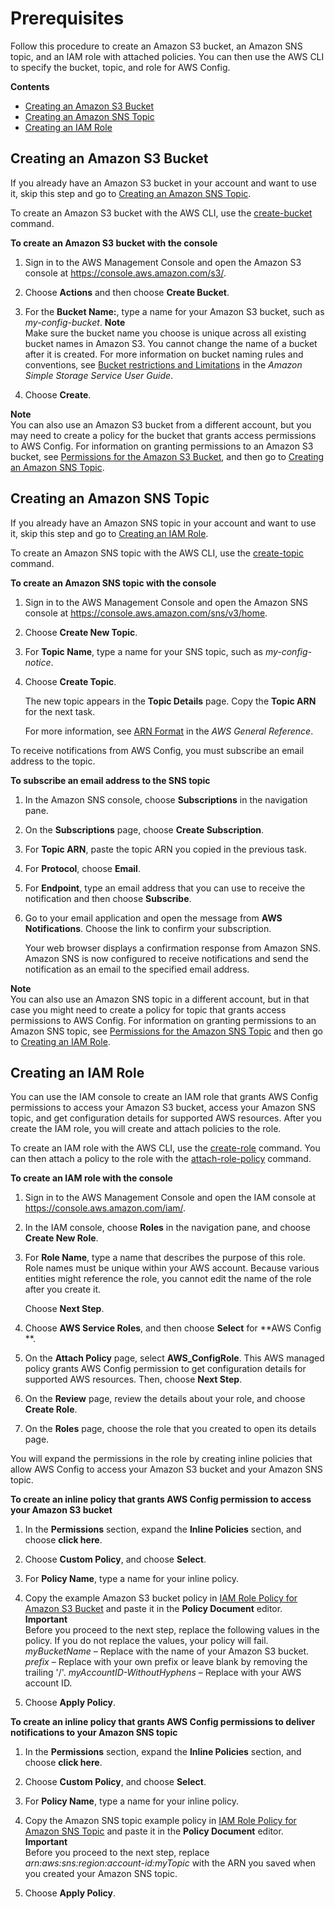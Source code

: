 # Prerequisites<a name="gs-cli-prereq"></a>

Follow this procedure to create an Amazon S3 bucket, an Amazon SNS topic, and an IAM role with attached policies\. You can then use the AWS CLI to specify the bucket, topic, and role for AWS Config\.

**Contents**
+ [Creating an Amazon S3 Bucket](#gs-cli-create-s3bucket)
+ [Creating an Amazon SNS Topic](#gs-cli-create-snstopic)
+ [Creating an IAM Role](#gs-cli-create-iamrole)

## Creating an Amazon S3 Bucket<a name="gs-cli-create-s3bucket"></a>

If you already have an Amazon S3 bucket in your account and want to use it, skip this step and go to [Creating an Amazon SNS Topic](#gs-cli-create-snstopic)\.

To create an Amazon S3 bucket with the AWS CLI, use the [create\-bucket](https://docs.aws.amazon.com/cli/latest/reference/s3api/create-bucket.html) command\. 

**To create an Amazon S3 bucket with the console**

1. Sign in to the AWS Management Console and open the Amazon S3 console at [https://console\.aws\.amazon\.com/s3/](https://console.aws.amazon.com/s3/)\.

1. Choose **Actions** and then choose **Create Bucket**\.

1. For the **Bucket Name:**, type a name for your Amazon S3 bucket, such as *my\-config\-bucket*\. 
**Note**  
Make sure the bucket name you choose is unique across all existing bucket names in Amazon S3\. You cannot change the name of a bucket after it is created\. For more information on bucket naming rules and conventions, see [Bucket restrictions and Limitations](https://docs.aws.amazon.com/AmazonS3/latest/dev/BucketRestrictions.html) in the *Amazon Simple Storage Service User Guide*\.

1. Choose **Create**\.

**Note**  
You can also use an Amazon S3 bucket from a different account, but you may need to create a policy for the bucket that grants access permissions to AWS Config\. For information on granting permissions to an Amazon S3 bucket, see [Permissions for the Amazon S3 Bucket](s3-bucket-policy.md), and then go to [Creating an Amazon SNS Topic](#gs-cli-create-snstopic)\.

## Creating an Amazon SNS Topic<a name="gs-cli-create-snstopic"></a>

If you already have an Amazon SNS topic in your account and want to use it, skip this step and go to [Creating an IAM Role](#gs-cli-create-iamrole)\.

To create an Amazon SNS topic with the AWS CLI, use the [create\-topic](https://docs.aws.amazon.com/cli/latest/reference/sns/create-topic.html) command\. 

**To create an Amazon SNS topic with the console**

1. Sign in to the AWS Management Console and open the Amazon SNS console at [https://console\.aws\.amazon\.com/sns/v3/home](https://console.aws.amazon.com/sns/v3/home)\.

   

1. Choose **Create New Topic**\.

1. For **Topic Name**, type a name for your SNS topic, such as *my\-config\-notice*\.

1. Choose **Create Topic**\. 

   The new topic appears in the **Topic Details** page\. Copy the **Topic ARN** for the next task\.

   For more information, see [ARN Format](https://docs.aws.amazon.com/general/latest/gr/aws-arns-and-namespaces.html#genref-arns) in the *AWS General Reference*\.

To receive notifications from AWS Config, you must subscribe an email address to the topic\.

**To subscribe an email address to the SNS topic**

1. In the Amazon SNS console, choose **Subscriptions** in the navigation pane\.

1. On the **Subscriptions** page, choose **Create Subscription**\.

1. For **Topic ARN**, paste the topic ARN you copied in the previous task\.

1. For **Protocol**, choose **Email**\.

1. For **Endpoint**, type an email address that you can use to receive the notification and then choose **Subscribe**\.

1. Go to your email application and open the message from **AWS Notifications**\. Choose the link to confirm your subscription\.

   Your web browser displays a confirmation response from Amazon SNS\. Amazon SNS is now configured to receive notifications and send the notification as an email to the specified email address\. 

**Note**  
You can also use an Amazon SNS topic in a different account, but in that case you might need to create a policy for topic that grants access permissions to AWS Config\. For information on granting permissions to an Amazon SNS topic, see [Permissions for the Amazon SNS Topic](sns-topic-policy.md) and then go to [Creating an IAM Role](#gs-cli-create-iamrole)\.

## Creating an IAM Role<a name="gs-cli-create-iamrole"></a>

You can use the IAM console to create an IAM role that grants AWS Config permissions to access your Amazon S3 bucket, access your Amazon SNS topic, and get configuration details for supported AWS resources\. After you create the IAM role, you will create and attach policies to the role\. 

To create an IAM role with the AWS CLI, use the [create\-role](https://docs.aws.amazon.com/cli/latest/reference/iam/create-role.html) command\. You can then attach a policy to the role with the [attach\-role\-policy](https://docs.aws.amazon.com/cli/latest/reference/iam/attach-role-policy.html) command\.

**To create an IAM role with the console**

1. Sign in to the AWS Management Console and open the IAM console at [https://console\.aws\.amazon\.com/iam/](https://console.aws.amazon.com/iam/)\.

1. In the IAM console, choose **Roles** in the navigation pane, and choose **Create New Role**\.

1. For **Role Name**, type a name that describes the purpose of this role\. Role names must be unique within your AWS account\. Because various entities might reference the role, you cannot edit the name of the role after you create it\. 

   Choose **Next Step**\.

1. Choose **AWS Service Roles**, and then choose **Select** for **AWS Config **\.

1. On the **Attach Policy** page, select **AWS\_ConfigRole**\. This AWS managed policy grants AWS Config permission to get configuration details for supported AWS resources\. Then, choose **Next Step**\.

1. On the **Review** page, review the details about your role, and choose **Create Role**\.

1. On the **Roles** page, choose the role that you created to open its details page\.

You will expand the permissions in the role by creating inline policies that allow AWS Config to access your Amazon S3 bucket and your Amazon SNS topic\.

**To create an inline policy that grants AWS Config permission to access your Amazon S3 bucket**

1. In the **Permissions** section, expand the **Inline Policies** section, and choose **click here**\.

1. Choose **Custom Policy**, and choose **Select**\.

1. For **Policy Name**, type a name for your inline policy\.

1. Copy the example Amazon S3 bucket policy in [ IAM Role Policy for Amazon S3 Bucket](iamrole-permissions.md#iam-role-policies-S3-bucket) and paste it in the **Policy Document** editor\. 
**Important**  
Before you proceed to the next step, replace the following values in the policy\. If you do not replace the values, your policy will fail\.  
*myBucketName* – Replace with the name of your Amazon S3 bucket\.
*prefix* – Replace with your own prefix or leave blank by removing the trailing '/'\.
*myAccountID\-WithoutHyphens* – Replace with your AWS account ID\.

1. Choose **Apply Policy**\.

**To create an inline policy that grants AWS Config permissions to deliver notifications to your Amazon SNS topic**

1. In the **Permissions** section, expand the **Inline Policies** section, and choose **click here**\.

1. Choose **Custom Policy**, and choose **Select**\.

1. For **Policy Name**, type a name for your inline policy\.

1. Copy the Amazon SNS topic example policy in [ IAM Role Policy for Amazon SNS Topic](iamrole-permissions.md#iam-role-policies-sns-topic) and paste it in the **Policy Document** editor\.
**Important**  
Before you proceed to the next step, replace *arn:aws:sns:region:account\-id:myTopic* with the ARN you saved when you created your Amazon SNS topic\.

1. Choose **Apply Policy**\.
